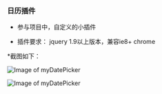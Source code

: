 ### 日历插件

* 参与项目中，自定义的小插件

* 插件要求： jquery 1.9以上版本，兼容ie8+ chrome 

*截图如下： 

![Image of myDatePicker](http://s17.postimg.org/jlfhet3pn/image.jpg)

![Image of myDatePicker](http://s27.postimg.org/8g21c49fj/image.jpg)
